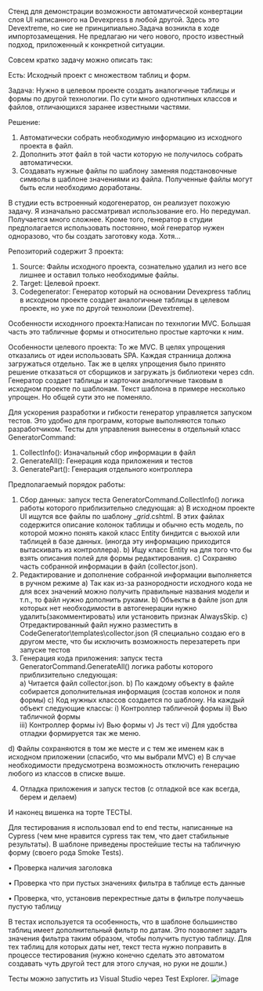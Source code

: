 
Стенд для демонстрации возможности автоматической конвертации слоя UI написанного на Devexpress в любой другой. Здесь это Devextreme, но сие не принципиально.Задача возникла в ходе импортозамещения.
Не предлагаю ни чего нового, просто известный подход, приложенный к конкретной ситуации. 

Совсем кратко задачу можно описать так:

Есть: Исходный проект с множеством таблиц и форм.

Задача: Нужно в целевом проекте создать аналогичные таблицы и формы по другой технологии. По сути много однотипных классов и файлов, отличающихся заранее известными частями. 

Решение: 
1.	Автоматически собрать необходимую информацию из исходного проекта в файл. 
2.	Дополнить этот файл в той части которую не получилось собрать автоматически. 
3.	Создавать нужные файлы по шаблону заменяя подстановочные символы в шаблоне значениями из файла. Полученные файлы могут быть если необходимо доработаны. 


 
В студии есть встроенный кодогенератор, он реализует похожую задачу. Я изначально рассматривал использование его. Но передумал. Получается много сложнее.  Кроме того, генератор в студии предполагается использовать постоянно, мой генератор нужен одноразово, что бы создать заготовку кода. Хотя... 

 Репозиторий содержит 3 проекта:

 1) Source: Файлы исходного проекта, сознательно удалил из него все лишнее и оставил только необходимые файлы.
 2) Target: Целевой проект.
 3) Codegenerator: Генератор который на основании Devexpress таблиц в исходном проекте создает аналогичные таблицы в целевом проекте, но уже по другой технолоии (Devextreme).
    
Особенности исходнного проекта:Написан по технлогии MVC. Большая часть это табличные формы и относительно простые карточки к ним. 

Особенности целевого проекта:
То же  MVC. В целях упрощения отказались от идеи использовать SPA. Каждая странница должна загружаться отдельно. Так же в целях упрощения было принято решение отказаться от сборщиков и загружать js библиотеки через cdn.
Генератор создает таблицы и карточки аналогичные таковым в исходном проекте по шаблонам. Текст шаблона в примере несколько упрощен. Но общей сути это не поменяло.
 
Для ускорения разработки и гибкости генератор управляется запуском тестов. Это удобно для программ, которые выполняются только разработчиком. 
 Тесты для управления вынесены в отдельный класс GeneratorCommand:
1)	CollectInfo(): Изначальный сбор информации в файл
2)	GenerateAll(): Генерация кода приложения и тестов
3)	GeneratePart(): Генерация отдельного контроллера

Предполагаемый порядок работы:
1)	Сбор данных: запуск теста GeneratorCommand.CollectInfo() логика работы которого приблизительно следующая: 
a)	 В исходном проекте UI ищутся все файлы по шаблону _*grid*.cshtml. В этих файлах содержится описание колонок таблицы и обычно есть модель, по которой можно понять какой класс Entity биндится с вьюхой или таблицей в базе данных. (иногда эту информацию приходится вытаскивать из контроллера).
b)	Ищу класс Entity на для того что бы взять описания полей для формы редактирования.
c)	Сохраняю часть собранной информации в файл (collector.json).
2)	Редактирование и дополнение собранной информации выполняется в ручном режиме
a)	Так как из-за разнородности исходного кода не для всех значений можно получить правильные названия модели и т.п., то файл нужно дополнить руками. 
b)	Объекты в файле json для которых нет необходимости в автогенерации нужно удалить(закомментировать) или установить признак AlwaysSkip.
c)	Отредактированный файл нужно разместить в СodeGenerator\templates\collector.json (Я специально создаю его в другом месте, что бы исключить возможность перезатереть при запуске тестов
3)	Генерация кода приложения: запуск теста GeneratorCommand.GenerateAll() логика работы которого приблизительно следующая:  
a)	Читается файл collector.json.
b)	По каждому объекту в файле собирается дополнительная информация (состав колонок и поля формы) 
c)	Код нужных классов создается по шаблону. На каждый объект следующие классы:
i)	Контроллер табличной формы
ii)	Вью табличной формы  
iii)	Контроллер формы
iv)	Вью формы
v)	Js тест
vi)	Для удобства отладки формируется так же меню.

d)	Файлы сохраняются в том же месте и с тем же именем как в исходном приложении (спасибо, что мы выбрали MVC) 
e)	В случае необходимости предусмотрена возможность отключить генерацию любого из классов в списке выше.

4)	Отладка приложения и запуск тестов (с отладкой все как всегда, берем и делаем)

  И наконец вишенка на торте ТЕСТЫ. 
  
Для тестирования я использовал end to end тесты, написанные на Cypress (чем мне нравится cypress так тем, что дает стабильные результаты). 
В шаблоне приведены простейшие тесты на табличную форму (своего рода Smoke Tests).

   •	Проверка наличия заголовка
   
   •	Проверка что при пустых значениях фильтра в таблице есть данные
   
   •	Проверка, что, установив перекрестные даты в фильтре получаешь пустую таблицу
   
В тестах используется та особенность, что в шаблоне большинство таблиц имеет дополнительный фильтр по датам. Это позволяет задать значения фильтра таким образом, чтобы получить пустую таблицу. 
Для тех таблиц для которых даты нет, текст теста нужно поправить в процессе тестирования (нужно конечно сделать это автоматом создавать чуть другой тест для этого случая, но руки не дошли.)

Тесты можно запустить из Visual Studio через Test Explorer. ![image](https://github.com/SergiyShest/DevExpressToDevExtremeMigrate/assets/28971150/972e95d6-0efb-4963-87eb-77c041e5decd)

 

